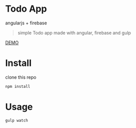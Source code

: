 # Todo App

angularjs + firebase

> simple Todo app made with angular, firebase and gulp

[DEMO](https://dontodo.firebaseapp.com/)

# Install

clone this repo

```bash
npm install
```

# Usage

```bash
gulp watch
```




